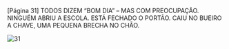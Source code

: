 [Página 31]
TODOS DIZEM “BOM DIA” – MAS COM PREOCUPAÇÃO.
NINGUÉM ABRIU A ESCOLA. ESTÁ FECHADO O PORTÃO.
CAIU NO BUEIRO A CHAVE, UMA PEQUENA BRECHA NO CHÃO.


![31](./img/page_31-01.jpg)

